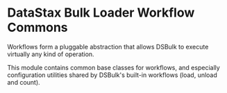 # DataStax Bulk Loader Workflow Commons

Workflows form a pluggable abstraction that allows DSBulk to execute virtually any kind of 
operation.

This module contains common base classes for workflows, and especially configuration utilities 
shared by DSBulk's built-in workflows (load, unload and count).
